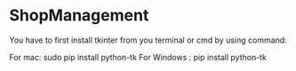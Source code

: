 # ShopManagement
You have to first install tkinter from you terminal or cmd by using command:

For mac: sudo pip install python-tk For Windows : pip install python-tk
